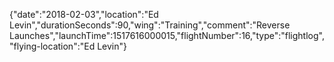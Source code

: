 {"date":"2018-02-03","location":"Ed Levin","durationSeconds":90,"wing":"Training","comment":"Reverse Launches","launchTime":1517616000015,"flightNumber":16,"type":"flightlog","flying-location":"Ed Levin"}
